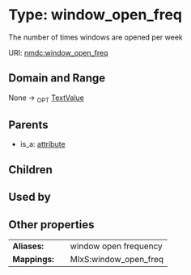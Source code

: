 
# Type: window_open_freq


The number of times windows are opened per week

URI: [nmdc:window_open_freq](https://microbiomedata/meta/window_open_freq)


## Domain and Range

None ->  <sub>OPT</sub> [TextValue](TextValue.md)

## Parents

 *  is_a: [attribute](attribute.md)

## Children


## Used by


## Other properties

|  |  |  |
| --- | --- | --- |
| **Aliases:** | | window open frequency |
| **Mappings:** | | MIxS:window_open_freq |

